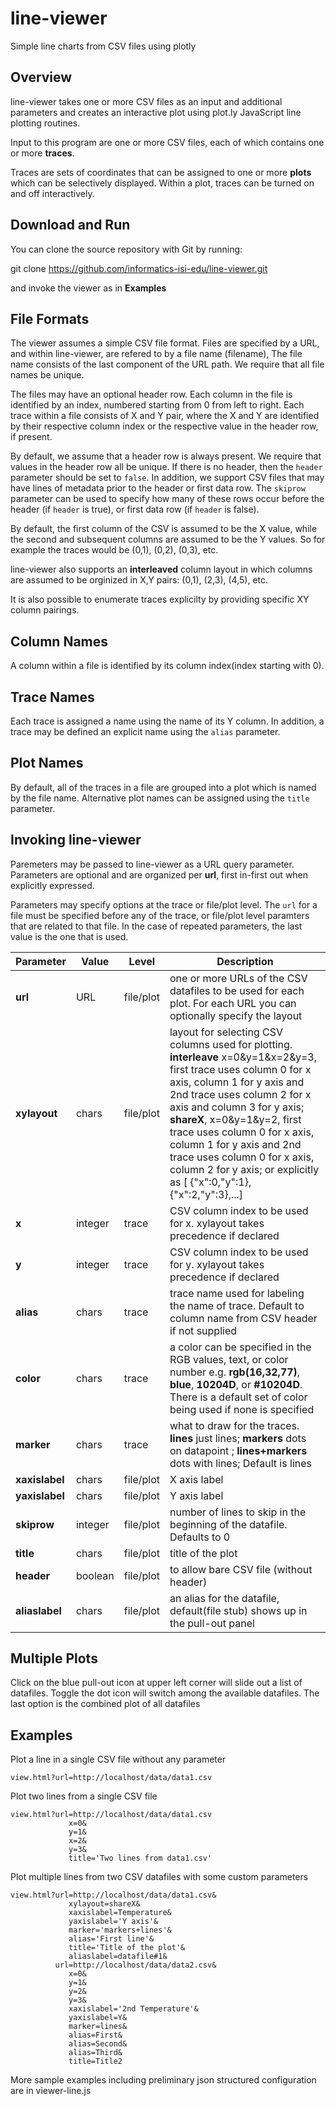 # line-viewer

Simple line charts from CSV files using plotly

## Overview

line-viewer takes one or more CSV files as an input and additional parameters and creates an interactive plot using plot.ly JavaScript line plotting routines.

Input to this program are one or more CSV files, each of which contains one or more **traces**.  

Traces are sets of coordinates that can be assigned to one or more **plots** which can be selectively displayed.  Within a plot, traces can be turned on and off interactively.

## Download and Run 

You can clone the source repository with Git by running:

  git clone https://github.com/informatics-isi-edu/line-viewer.git

and invoke the viewer as in **Examples**


## File Formats

The viewer assumes a simple CSV file format.  Files are specified by a URL, and within line-viewer, are refered to by a file name (filename), The file name consists of the last component of the URL path.  We require that all file names be unique.

The files may have an optional header row. Each column in the file is identified by an index, numbered starting from 0 from left to right.  Each trace within a file consists of X and Y pair, where the X and Y are identified by their respective column index or the respective value in the header row, if present.  

By default, we assume that a header row is always present.  We require that values in the header row all be unique. If there is no header, then the `header` parameter should be set to ``false``. In addition, we support CSV files that may have lines of metadata prior to the header or first data row.  The ``skiprow`` parameter can be used to specify how many of these rows occur before the header (if ``header`` is true), or first data row (if ``header`` is false).

By default, the first column of the CSV is assumed to be the X value, while the second and subsequent columns are assumed to be the Y values.  So for example the traces would be (0,1), (0,2), (0,3), etc. 

line-viewer also supports an **interleaved** column layout in which columns are assumed to be orginized in X,Y pairs:  (0,1), (2,3), (4,5), etc.

It is also possible to enumerate traces explicilty by providing specific XY column pairings.

## Column Names 

A column within a file is identified by its column index(index starting with 0).  

## Trace Names

Each trace is assigned a name using the name of its Y column.  In addition, a trace may be defined an explicit name using the ``alias`` parameter.  

## Plot Names

By default, all of the traces in a file are grouped into a plot which is named by the file name.  Alternative plot names can be assigned using the ``title`` parameter.

## Invoking line-viewer

Paremeters may be passed to line-viewer as a URL query parameter.  
Parameters are optional and are organized per **url**, first in-first out when explicitly expressed.

Parameters may specify options at the trace or file/plot level. The ``url`` for a file must be specified before any of the trace, or file/plot level paramters that are related to that file.  In the case of repeated parameters, the last value is the one that is used. 

| Parameter | Value | Level | Description |
| --- | --- | --- | --- |
| **url** | URL | file/plot | one or more URLs of the CSV datafiles to be used for each plot. For each URL you can optionally specify the layout |
| **xylayout** | chars | file/plot | layout for selecting CSV columns used for plotting. **interleave** x=0&y=1&x=2&y=3, first trace uses column 0 for x axis, column 1 for y axis and 2nd trace uses column 2 for x axis and column 3 for y axis; **shareX**, x=0&y=1&y=2, first trace uses column 0 for x axis, column 1 for y axis and 2nd trace uses column 0 for x axis, column 2 for y axis; or explicitly as [ {"x":0,"y":1},{"x":2,"y":3},...] |
| **x** | integer | trace | CSV column index to be used for x. xylayout takes precedence if declared |
| **y** | integer | trace | CSV column index to be used for y. xylayout takes precedence if declared |
| **alias** | chars | trace | trace name used for labeling the name of trace. Default to column name from CSV header if not supplied |
| **color** | chars | trace | a color can be specified in the RGB values, text, or color number e.g. **rgb(16,32,77)**, **blue**, **10204D**, or **#10204D**. There is a default set of color being used if none is specified |
| **marker** | chars | trace |  what to draw for the traces. **lines** just lines; **markers** dots on datapoint ; **lines+markers** dots with lines; Default is lines |
| **xaxislabel** | chars | file/plot | X axis label |
| **yaxislabel** | chars | file/plot | Y axis label |
| **skiprow** | integer | file/plot | number of lines to skip in the beginning of the datafile. Defaults to 0|
| **title** | chars | file/plot | title of the plot  |
| **header** | boolean | file/plot | to allow bare CSV file (without header) |
| **aliaslabel** | chars | file/plot | an alias for the datafile, default(file stub) shows up in the pull-out panel |

## Multiple Plots

Click on the blue pull-out icon at upper left corner will slide out a list of datafiles. Toggle the dot icon will switch among the available datafiles. The last option is the combined plot of all datafiles

## Examples 

Plot a line in a single CSV file without any parameter

```
view.html?url=http://localhost/data/data1.csv

```

Plot two lines from a single CSV file

```
view.html?url=http://localhost/data/data1.csv
             x=0&
             y=1&
             x=2&
             y=3&
             title='Two lines from data1.csv'

```

Plot multiple lines from two CSV datafiles with some custom parameters

```
view.html?url=http://localhost/data/data1.csv&
             xylayout=shareX&
             xaxislabel=Temperature&
             yaxislabel='Y axis'&
             marker='markers+lines'&
             alias='First line'&
             title='Title of the plot'&
             aliaslabel=datafile#1&
          url=http://localhost/data/data2.csv&
             x=0&
             y=1&
             y=2&
             y=3&
             xaxislabel='2nd Temperature'&
             yaxislabel=Y&
             marker=lines&
             alias=First&
             alias=Second&
             alias=Third&
             title=Title2
```

More sample examples including preliminary json structured configuration are in viewer-line.js

